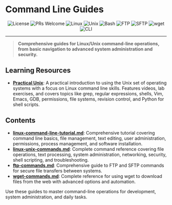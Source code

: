# Command Line Guides

<p align="center">
  <img src="https://img.shields.io/github/license/darinz/Dev-DS-Guides?style=flat-square" alt="License" />
  <img src="https://img.shields.io/badge/PRs-welcome-brightgreen?style=flat-square" alt="PRs Welcome" />
  <img src="https://img.shields.io/badge/Linux-000000?style=flat-square&logo=linux&logoColor=white" alt="Linux" />
  <img src="https://img.shields.io/badge/Unix-4D4D4D?style=flat-square&logo=unix&logoColor=white" alt="Unix" />
  <img src="https://img.shields.io/badge/Bash-4EAA25?style=flat-square&logo=gnu-bash&logoColor=white" alt="Bash" />
  <img src="https://img.shields.io/badge/FTP-FF6600?style=flat-square&logo=ftp&logoColor=white" alt="FTP" />
  <img src="https://img.shields.io/badge/SFTP-3DDC84?style=flat-square&logo=ssh&logoColor=white" alt="SFTP" />
  <img src="https://img.shields.io/badge/wget-6A5ACD?style=flat-square&logo=gnu&logoColor=white" alt="wget" />
  <img src="https://img.shields.io/badge/CLI-000000?style=flat-square&logo=terminal&logoColor=white" alt="CLI" />
</p>

---

> **Comprehensive guides for Linux/Unix command-line operations, from basic navigation to advanced system administration and security.**

## Learning Resources

- **[Practical Unix](https://practicalunix.org/)**: A practical introduction to using the Unix set of operating systems with a focus on Linux command line skills. Features videos, lab exercises, and covers topics like grep, regular expressions, shells, Vim, Emacs, GDB, permissions, file systems, revision control, and Python for shell scripts.

## Contents

- **[linux-command-line-tutorial.md](linux-command-line-tutorial.md)**: Comprehensive tutorial covering command line basics, file management, text editing, user administration, permissions, process management, and software installation.
- **[linux-unix-commands.md](linux-unix-commands.md)**: Complete command reference covering file operations, text processing, system administration, networking, security, shell scripting, and troubleshooting.
- **[ftp-commands.md](ftp-commands.md)**: Comprehensive guide to FTP and SFTP commands for secure file transfers between systems.
- **[wget-commands.md](wget-commands.md)**: Complete reference for using wget to download files from the web with advanced options and automation.

Use these guides to master command-line operations for development, system administration, and daily tasks. 
